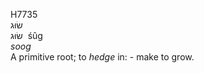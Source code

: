 <body>
  <p>H7735<br>  שׂוּג  <br> שׂוּג  ‎  śûg  <br><i>soog </i><br>A primitive root; to <i>hedge</i> in: - make to grow.<br></p>
 </body>